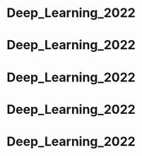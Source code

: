 # Deep_Learning_2022
# Deep_Learning_2022
# Deep_Learning_2022
# Deep_Learning_2022
# Deep_Learning_2022
